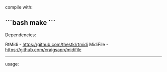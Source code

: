 compile with:

´´´bash
make
´´´
-----------------------
Dependencies:

RtMidi - https://github.com/thestk/rtmidi
MidiFile - https://github.com/craigsapp/midifile


------------------------
usage:

